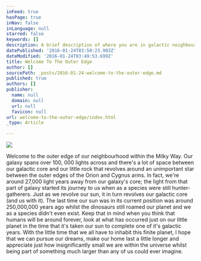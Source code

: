 ```yaml
---
inFeed: true
hasPage: true
inNav: false
inLanguage: null
starred: false
keywords: []
description: A brief description of where you are in galactic neighbourhood.
datePublished: '2016-01-24T03:50:23.903Z'
dateModified: '2016-01-24T03:49:53.699Z'
title: Welcome To The Outer Edge
author: []
sourcePath: _posts/2016-01-24-welcome-to-the-outer-edge.md
published: true
authors: []
publisher:
  name: null
  domain: null
  url: null
  favicon: null
url: welcome-to-the-outer-edge/index.html
_type: Article

---
```

![](https://the-grid-user-content.s3-us-west-2.amazonaws.com/12af16d1-8ccf-42b8-87d3-47cdd558dae5.jpg)

Welcome to the outer edge of our neighbourhood within the Milky Way. Our galaxy spans over 100, 000 lights across and there's a lot of space between our galactic core and our little rock that revolves around an unimportant star between the outer edges of the Orion and Cygnus arms. In fact, we're around 27,000 light years away from our galaxy's core; the light from that part of galaxy started its journey to us when as a species were still hunter-gatherers. Just as we revolve our sun, it in turn revolves our galactic core (and us with it). The last time our sun was in its current position was around 250,000,000 years ago whilst the dinosaurs still roamed our planet and we as a species didn't even exist. Keep that in mind when you think that humans will be around forever, look at what has occurred just on our little planet in the time that it's taken our sun to complete one of it's galactic years. With the little time that we all have to inhabit this finite planet, I hope that we can pursue our dreams, make our home last a little longer and appreciate just how insignificantly small we are within the universe whilst being part of something much larger than any of us could ever imagine.